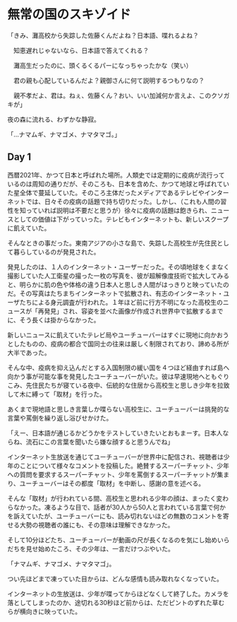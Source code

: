 # 無常の国のスキゾイド

「きみ、灘高校から失踪した佐藤くんだよね？日本語、喋れるよね？

　知恵遅れじゃないなら、日本語で答えてくれる？

　灘高生だったのに、頭くるくるパーになっちゃったかな（笑い）

　君の親も心配しているんだよ？親御さんに何て説明するつもりなの？

　親不孝だよ、君は。ねぇ、佐藤くん？おい、いい加減何か言えよ、このクソガキが」

夜の森に流れる、わずかな静寂。

「…ナマムギ、ナマゴメ、ナマタマゴ。」

## Day 1

西暦2021年、かつて日本と呼ばれた場所。人類史では定期的に疫病が流行っているのは周知の通りだが、そのころも、日本を含めた、かつて地球と呼ばれていた星全体で蔓延していた。そのころ主体だったメディアであるテレビやインターネットでは、日々その疫病の話題で持ち切りだった。しかし、（これも人間の習性を知っていれば説明は不要だと思うが）徐々に疫病の話題は飽きられ、ニュースとしての価値は下がっていった。テレビもインターネットも、新しいスクープに飢えていた。

そんなときの事だった。東南アジアの小さな島で、失踪した高校生が先住民として暮らしているのが発見された。

発見したのは、１人のインターネット・ユーザーだった。その頃地球をくまなく撮影していた人工衛星の撮った一枚の写真を、彼が超解像度技術で拡大してみると、明らかに肌の色や体格の違う日本人と思しき人間がはっきりと映っていたのだ。その写真はたちまちインターネットで拡散され、有志のインターネット・ユーザたちによる身元調査が行われた。１年ほど前に行方不明になった高校生のニュースが「再発見」され、容姿を並べた画像が作成され世界中で拡散するまでに、そう長くは掛からなかった。

新しいニュースに飢えていたテレビ局やユーチューバーはすぐに現地に向かおうとしたものの、疫病の都合で国同士の往来は厳しく制限されており、諦める所が大半であった。

そんな中、疫病を抑え込んだとする入国制限の緩い国を４つほど経由すれば島へ向かう事が可能な事を発見したユーチューバーがいた。彼は早速現地へともぐりこみ、先住民たちが寝ている夜中、伝統的な住居から高校生と思しき少年を拉致して木に縛って「取材」を行った。

あくまで現地語と思しき言葉しか喋らない高校生に、ユーチューバーは挑発的な言葉や罵倒を繰り返し浴びせかけた。

「えー、日本語が通じるかどうかをテストしていきたいとおもまーす。日本人ならね、流石にこの言葉を聞いたら嫌な顔すると思うんでね」

インターネット生放送を通じてユーチューバーが世界中に配信され、視聴者は少年のことについて様々なコメントを投稿した。絶賛するスーパーチャット、少年への質問を要求するスーパーチャット、少年を罵倒するスーパーチャットが集まり、ユーチューバーはその都度「取材」を中断し、感謝の意を述べる。

そんな「取材」が行われている間、高校生と思われる少年の顔は、まったく変わらなかった。凍るような目で、話者が30人から50人と言われている言葉で何かを訴えていたが、ユーチューバーにも、読み切れないほどの無数のコメントを寄せる大勢の視聴者の誰にも、その意味は理解できなかった。

そして10分ほどたち、ユーチューバーが動画の尺が長くなるのを気にし始めいらだちを見せ始めたころ、その少年は、一言だけつぶやいた。

「ナマムギ、ナマゴメ、ナマタマゴ」。

つい先ほどまで凍っていた目からは、どんな感情も読み取れなくなっていた。

インターネットの生放送は、少年が喋ってからほどなくして終了した。カメラを落としてしまったのか、途切れる30秒ほど前からは、ただピントのずれた草むらが横向きに映っていた。

